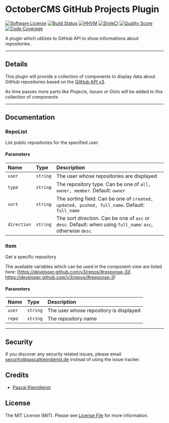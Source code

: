 # OctoberCMS GitHub Projects Plugin

[![Software License][ico-license]](LICENSE.md)
[![Build Status][ico-travis]][link-travis]
[![HHVM][ico-hhvm]][link-hhvm]
[![StyleCI][ico-style]][link-style]
[![Quality Score][ico-code-quality]][link-code-quality]
[![Code Coverage][ico-code-coverage]][link-code-coverage]

A plugin which utilizes to GitHub API to show informations about repositories.

---

## Details

This plugin will provide a collection of components to display data about GitHub repositories based on the [GitHub API v3](developer.github.com/v3/repos). 

As time passes more parts like *Projects, Issues or Gists* will be added to this collection of components

---

## Documentation

### RepoList
List public repositories for the specified user.

#### Parameters
|     Name    |   Type   |                                                 Description                                                 |
|:------------|:---------|:------------------------------------------------------------------------------------------------------------|
| `user`      | `string` | The user whose repositories are displayed                                                                   |
| `type`      | `string` | The repository type. Can be one of `all, owner, member`. Default: `owner`                                   |
| `sort`      | `string` | The sorting field. Can be one of `created, updated, pushed, full_name`. Default: `full_name`                |
| `direction` | `string` | The sort direction. Can be one of `asc` or `desc`. Default: when using `full_name`: `asc`, otherwise `desc` |

### Item
Get a specific repository

The available variables which can be used in the component view are listed here: [https://developer.github.com/v3/repos/#response-3](
https://developer.github.com/v3/repos/#response-3)

#### Parameters
| Name   | Type     | Description                            |
|:-------|:---------|:---------------------------------------|
| `user` | `string` | The user whose repository is displayed |
| `repo` | `string` | The repository name                    |


---
## Security

If you discover any security related issues, please email security@pascalkleindienst.de instead of using the issue tracker.

## Credits

- [Pascal Kleindienst][link-author]

## License

The MIT License (MIT). Please see [License File](LICENSE.md) for more information.

[ico-license]: https://img.shields.io/github/license/PascalKleindienst/octobercms-github-projects.svg?style=flat-square
[ico-travis]: https://img.shields.io/travis/PascalKleindienst/octobercms-github-projects/master.svg?style=flat-square
[ico-hhvm]: https://img.shields.io/hhvm/pkleindienst/octobercms-github-projects.svg?style=flat-square
[ico-style]: https://styleci.io/repos/72832060/shield?branch=master
[ico-code-quality]: https://img.shields.io/codeclimate/github/PascalKleindienst/octobercms-github-projects.svg?style=flat-square
[ico-code-coverage]: https://img.shields.io/codeclimate/coverage/github/PascalKleindienst/octobercms-github-projects.svg?style=flat-square

[link-packagist]: https://packagist.org/packages/atog/octobercms-github-projects
[link-travis]: https://travis-ci.org/PascalKleindienst/octobercms-github-projects
[link-hhvm]: http://hhvm.h4cc.de/package/pkleindienst/octobercms-github-projects
[link-code-quality]: https://codeclimate.com/github/PascalKleindienst/octobercms-github-projects
[link-code-coverage]: https://codeclimate.com/github/PascalKleindienst/octobercms-github-projects/coverage
[link-style]: https://styleci.io/repos/72832060
[link-author]: https://github.com/PascalKleindienst